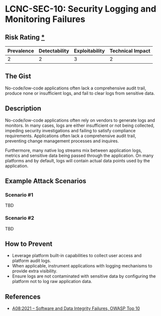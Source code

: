 # LCNC-SEC-10: Security Logging and Monitoring Failures

## Risk Rating [*](https://owasp.org/www-project-top-ten/2017/Note_About_Risks)

| Prevalence | Detectability | Exploitability | Technical Impact |
| --- | --- | --- | --- |
| 2 | 2 | 3 | 2 |

## The Gist

No-code/low-code applications often lack a comprehensive audit trail, produce none or insufficient logs, and fail to clear logs from sensitive data.

## Description

No-code/low-code applications often rely on vendors to generate logs and monitors.
In many cases, logs are either insufficient or not being collected, impeding security investigations and failing to satisfy compliance requirements.
Applications often lack a comprehensive audit trail, preventing change management processes and inquires.

Furthermore, many native log streams mix between application logs, metrics and sensitive data being passed through the application.
On many platforms and by default, logs will contain actual data points used by the application.

## Example Attack Scenarios

### Scenario #1

TBD

### Scenario #2

TBD

## How to Prevent

- Leverage platform built-in capabilities to collect user access and platform audit logs.
- When applicable, instrument applications with logging mechanisms to provide extra visibility.
- Ensure logs are not contaminated with sensitive data by configuring the platform not to log raw application data.

## References

- [A08:2021 – Software and Data Integrity Failures, OWASP Top 10](https://owasp.org/Top10/A08_2021-Software_and_Data_Integrity_Failures/)
